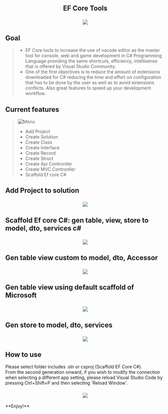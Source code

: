 <h2 align="center">
    EF Core Tools
</h2>
<h3 align="center">
    <img src="https://raw.githubusercontent.com/khanhtungmtp/ef-core-tools/master/images/vietnam.gif?raw=true" align="center">
</h3>

## Goal

> - EF Core tools to increase the use of vscode editor as the master tool for console, web and game development in C# Programming Language providing the same shortcuts, efficiency, intellisense that is offered by Visual Studio Community.
> - One of the first objectives is to reduce the amount of extensions downloaded for C# reducing the time and effort on configuration that has to be done by the user as well as to avoid extensions conflicts. Also great features to speed up your development workflow.

## Current features
> ![Menu](https://github.com/khanhtungmtp/ef-core-tools/blob/master/images/menu.png?raw=true)
>   - Add Project
>   - Create Solution
>   - Create Class
>   - Create Interface
>   - Create Record
>   - Create Struct
>   - Create Api Contronller
>   - Create MVC Contronller
>   - Scaffold Ef core C#
## Add Project to solution
<h3 align="center">
    <img src="https://raw.githubusercontent.com/khanhtungmtp/ef-core-tools/master/images/addProject.png" align="center">
</h3>

## Scaffold Ef core C#: gen table, view, store to model, dto, services c#
<h3 align="center">
    <img src="https://raw.githubusercontent.com/khanhtungmtp/ef-core-tools/master/images/menuscaffold.png" align="center">
</h3>

## Gen table view custom to model, dto, Accessor
<h3 align="center">
    <img src="https://raw.githubusercontent.com/khanhtungmtp/ef-core-tools/master/images/menuscaffoldCustom.png" align="center">
</h3>

## Gen table view using default scaffold of Microsoft
<h3 align="center">
    <img src="https://raw.githubusercontent.com/khanhtungmtp/ef-core-tools/master/images/menuscaffoldMicrosoft.png" align="center">
</h3>

## Gen store to model, dto, services
<h3 align="center">
    <img src="https://raw.githubusercontent.com/khanhtungmtp/ef-core-tools/master/images/menuscaffoldStore.png" align="center">
</h3>

## How to use
Please select folder includes .sln or csproj (Scaffold EF Core C#).
</br>
From the second generation onward, if you wish to modify the connection when selecting a different app setting, please reload Visual Studio Code by pressing Ctrl+Shift+P and then selecting 'Reload Window'.
</br>
<h3 align="center">
    <img src="https://raw.githubusercontent.com/khanhtungmtp/ef-core-tools/master/images/reload.png" align="center">
</h3>
**Enjoy!**